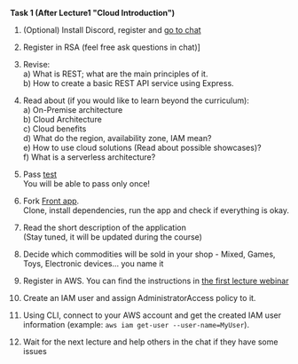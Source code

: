 **Task 1 (After Lecture1 "Cloud Introduction")**  
  
 1. (Optional) Install Discord, register and [go to chat](https://discord.gg/ccZrfa)  
 2. Register in RSA (feel free ask questions in chat)]
 3. Revise:  
       a) What is REST; what are the main principles of it.  
       b) How to create a basic REST API service using Express.  
 2. Read about (if you would like to learn beyond the curriculum):  
       a) On-Premise architecture  
       b) Cloud Architecture  
       c) Cloud benefits  
       d) What do the region, availability zone, IAM mean?  
       e) How to use cloud solutions (Read about possible showcases)?  
       f) What is a serverless architecture?  
 3. Pass [test](https://forms.gle/ZL8YohczTi5waX2b8)  
 You will be able to pass only once!  
 
 4. Fork [Front app](https://github.com/rolling-scopes-school/nodejs-aws-fe).  
    Clone, install dependencies, run the app and check if everything is okay. 
 
 5. Read the short description of the application  
    (Stay tuned, it will be updated during the course)  
 6. Decide which commodities will be sold in your shop - Mixed, Games, Toys, Electronic devices... you name it  
 7. Register in AWS. You can find the instructions in [the first lecture webinar](https://youtu.be/kY0P_QxVzKw?t=3769)  

 8. Create an IAM user and assign AdministratorAccess policy to it.
 9. Using CLI, connect to your AWS account and get the created IAM user information (example: `aws iam get-user --user-name=MyUser`).  
 10. Wait for the next lecture and help others in the chat if they have some issues  
